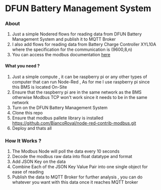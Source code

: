 DFUN Battery Management System
======================================

### About

1. Just a simple Nodered flows for reading data from DFUN Battery Management System and publish it to MQTT Broker 
2. I also add flows for reading data from Battery Charge Controller XYL10A where the specification for the communication is (9600,8,n)
3. You can access the modbus documentation [here ](https://drive.google.com/file/d/1-BaQEQINEpsdPliAqPPdTHEE3GL8iSda/view?usp=sharing)

#### What you need ?

1. Just a simple compute , it can be raspberry pi or any other types of computer that can run Node-Red , As for me I use raspberry pi since this BMS is located On-Site
2. Ensure that the raspberry pi are in the same network as the BMS otherwise Modbus TCP won't work since it needs to be in the same network
3. Turn on the DFUN Battery Management System
4. Clone this repo
5. Ensure that modbus pallete library is installed https://github.com/BiancoRoyal/node-red-contrib-modbus.git
6. Deploy and thats all

### How It Works ?

1. The Modbus Node will poll the data every 10 seconds
2. Decode the modbus raw data into float datatype and format
3. Add JSON Key on the data 
4. Combine Each of the JSON Key Value Pair into one single object for ease of reading
5. Publish the data to MQTT Broker for further analysis , you can do whatever you want with this data once it reaches MQTT broker
